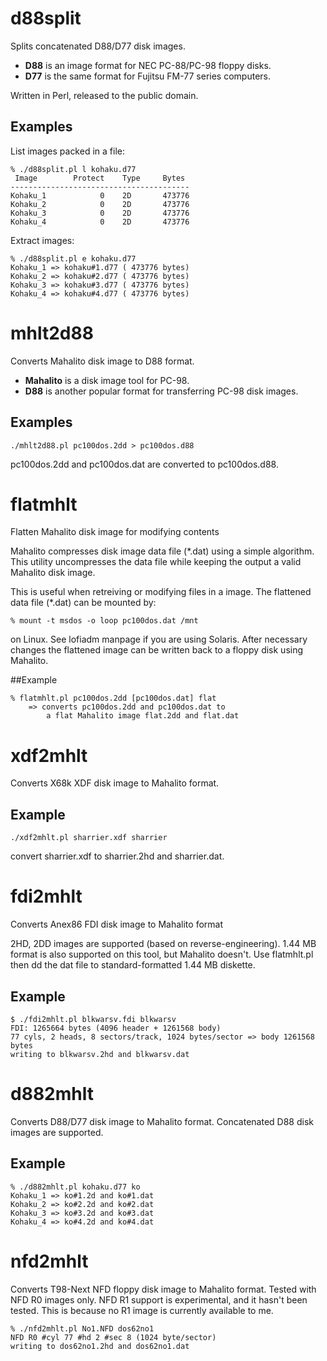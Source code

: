 # d88split

Splits concatenated D88/D77 disk images.
* **D88** is an image format for NEC PC-88/PC-98 floppy disks.
* **D77** is the same format for Fujitsu FM-77 series computers.

Written in Perl, released to the public domain.

## Examples

List images packed in a file:
```
% ./d88split.pl l kohaku.d77
 Image        Protect    Type     Bytes 
----------------------------------------
Kohaku_1            0    2D       473776
Kohaku_2            0    2D       473776
Kohaku_3            0    2D       473776
Kohaku_4            0    2D       473776
```

Extract images:
```
% ./d88split.pl e kohaku.d77
Kohaku_1 => kohaku#1.d77 ( 473776 bytes)
Kohaku_2 => kohaku#2.d77 ( 473776 bytes)
Kohaku_3 => kohaku#3.d77 ( 473776 bytes)
Kohaku_4 => kohaku#4.d77 ( 473776 bytes)
```

# mhlt2d88

Converts Mahalito disk image to D88 format.
* **Mahalito** is a disk image tool for PC-98.
* **D88** is another popular format for transferring PC-98 disk images.

## Examples

```
./mhlt2d88.pl pc100dos.2dd > pc100dos.d88
```
pc100dos.2dd and pc100dos.dat are converted to pc100dos.d88.

# flatmhlt

Flatten Mahalito disk image for modifying contents

Mahalito compresses disk image data file (*.dat) using
a simple algorithm. This utility uncompresses the data file
while keeping the output a valid Mahalito disk image.

This is useful when retreiving or modifying files in a image.
The flattened data file (*.dat) can be mounted by:
```
% mount -t msdos -o loop pc100dos.dat /mnt
```
on Linux. See lofiadm manpage if you are using Solaris.
After necessary changes the flattened image can be written
back to a floppy disk using Mahalito.

##Example

```
% flatmhlt.pl pc100dos.2dd [pc100dos.dat] flat
    => converts pc100dos.2dd and pc100dos.dat to
        a flat Mahalito image flat.2dd and flat.dat
```

# xdf2mhlt

Converts X68k XDF disk image to Mahalito format.

## Example

```
./xdf2mhlt.pl sharrier.xdf sharrier
```
convert sharrier.xdf to sharrier.2hd and sharrier.dat.

# fdi2mhlt

Converts Anex86 FDI disk image to Mahalito format

2HD, 2DD images are supported (based on reverse-engineering).
1.44 MB format is also supported on this tool, but Mahalito doesn't.
Use flatmhlt.pl then dd the dat file to standard-formatted 1.44 MB diskette.

## Example

```
$ ./fdi2mhlt.pl blkwarsv.fdi blkwarsv
FDI: 1265664 bytes (4096 header + 1261568 body)
77 cyls, 2 heads, 8 sectors/track, 1024 bytes/sector => body 1261568 bytes
writing to blkwarsv.2hd and blkwarsv.dat
```

# d882mhlt

Converts D88/D77 disk image to Mahalito format.
Concatenated D88 disk images are supported.

## Example

```
% ./d882mhlt.pl kohaku.d77 ko
Kohaku_1 => ko#1.2d and ko#1.dat
Kohaku_2 => ko#2.2d and ko#2.dat
Kohaku_3 => ko#3.2d and ko#3.dat
Kohaku_4 => ko#4.2d and ko#4.dat
```

# nfd2mhlt

Converts T98-Next NFD floppy disk image to Mahalito format.
Tested with NFD R0 images only.
NFD R1 support is experimental, and it hasn't been tested.
This is because no R1 image is currently available to me.

```
% ./nfd2mhlt.pl No1.NFD dos62no1
NFD R0 #cyl 77 #hd 2 #sec 8 (1024 byte/sector)
writing to dos62no1.2hd and dos62no1.dat
```

